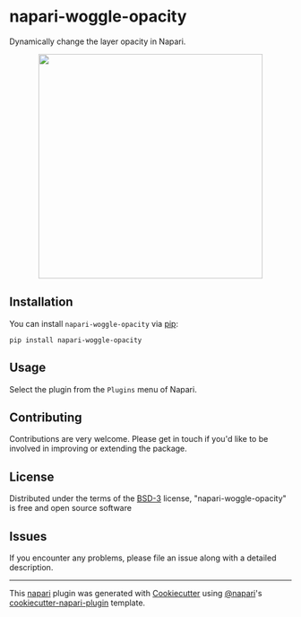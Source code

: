 # napari-woggle-opacity

Dynamically change the layer opacity in Napari.

<p align="center">
    <img src="https://github.com/MalloryWittwer/napari-woggle-opacity/blob/main/assets/woggle.gif" height="400">
</p>

## Installation

You can install `napari-woggle-opacity` via [pip]:

    pip install napari-woggle-opacity

## Usage

Select the plugin from the `Plugins` menu of Napari.

## Contributing

Contributions are very welcome. Please get in touch if you'd like to be involved in improving or extending the package.

## License

Distributed under the terms of the [BSD-3] license,
"napari-woggle-opacity" is free and open source software

## Issues

If you encounter any problems, please file an issue along with a detailed description.

----------------------------------

This [napari] plugin was generated with [Cookiecutter] using [@napari]'s [cookiecutter-napari-plugin] template.

[napari]: https://github.com/napari/napari
[Cookiecutter]: https://github.com/audreyr/cookiecutter
[@napari]: https://github.com/napari
[MIT]: http://opensource.org/licenses/MIT
[BSD-3]: http://opensource.org/licenses/BSD-3-Clause
[GNU GPL v3.0]: http://www.gnu.org/licenses/gpl-3.0.txt
[GNU LGPL v3.0]: http://www.gnu.org/licenses/lgpl-3.0.txt
[Apache Software License 2.0]: http://www.apache.org/licenses/LICENSE-2.0
[Mozilla Public License 2.0]: https://www.mozilla.org/media/MPL/2.0/index.txt
[cookiecutter-napari-plugin]: https://github.com/napari/cookiecutter-napari-plugin

[napari]: https://github.com/napari/napari
[tox]: https://tox.readthedocs.io/en/latest/
[pip]: https://pypi.org/project/pip/
[PyPI]: https://pypi.org/
